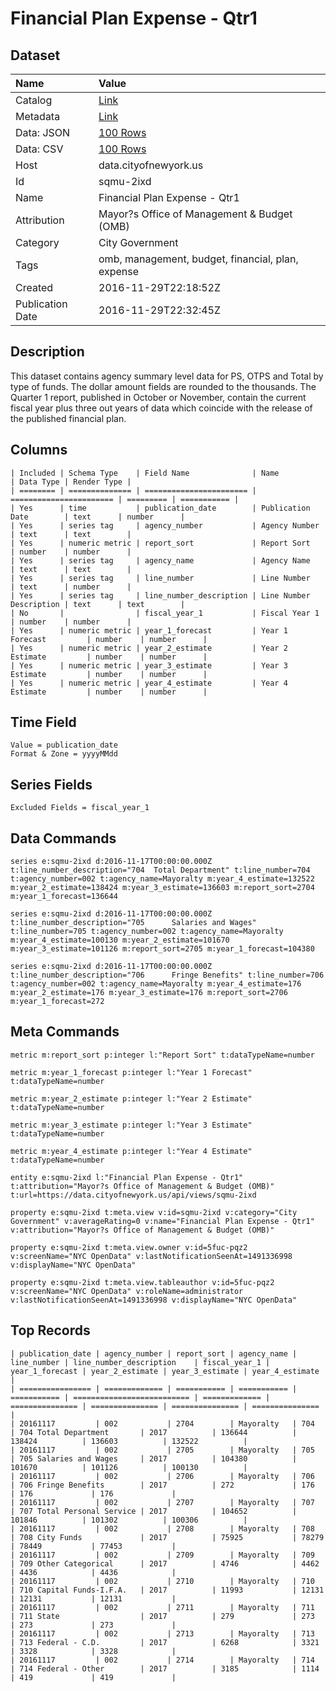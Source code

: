 # Financial Plan Expense - Qtr1

## Dataset

| Name | Value |
| :--- | :---- |
| Catalog | [Link](https://catalog.data.gov/dataset/financial-plan-expense-qtr1) |
| Metadata | [Link](https://data.cityofnewyork.us/api/views/sqmu-2ixd) |
| Data: JSON | [100 Rows](https://data.cityofnewyork.us/api/views/sqmu-2ixd/rows.json?max_rows=100) |
| Data: CSV | [100 Rows](https://data.cityofnewyork.us/api/views/sqmu-2ixd/rows.csv?max_rows=100) |
| Host | data.cityofnewyork.us |
| Id | sqmu-2ixd |
| Name | Financial Plan Expense - Qtr1 |
| Attribution | Mayor?s Office of Management & Budget (OMB) |
| Category | City Government |
| Tags | omb, management, budget, financial, plan, expense |
| Created | 2016-11-29T22:18:52Z |
| Publication Date | 2016-11-29T22:32:45Z |

## Description

This dataset contains agency summary level data for PS, OTPS and Total by type of funds.  The dollar amount fields are rounded to the thousands. The Quarter 1 report,  published in October or November,  contain the current fiscal year plus three out years of data which  coincide with the release of the published financial plan.

## Columns

```ls
| Included | Schema Type    | Field Name              | Name                    | Data Type | Render Type |
| ======== | ============== | ======================= | ======================= | ========= | =========== |
| Yes      | time           | publication_date        | Publication Date        | text      | number      |
| Yes      | series tag     | agency_number           | Agency Number           | text      | text        |
| Yes      | numeric metric | report_sort             | Report Sort             | number    | number      |
| Yes      | series tag     | agency_name             | Agency Name             | text      | text        |
| Yes      | series tag     | line_number             | Line Number             | text      | number      |
| Yes      | series tag     | line_number_description | Line Number Description | text      | text        |
| No       |                | fiscal_year_1           | Fiscal Year 1           | number    | number      |
| Yes      | numeric metric | year_1_forecast         | Year 1 Forecast         | number    | number      |
| Yes      | numeric metric | year_2_estimate         | Year 2 Estimate         | number    | number      |
| Yes      | numeric metric | year_3_estimate         | Year 3 Estimate         | number    | number      |
| Yes      | numeric metric | year_4_estimate         | Year 4 Estimate         | number    | number      |
```

## Time Field

```ls
Value = publication_date
Format & Zone = yyyyMMdd
```

## Series Fields

```ls
Excluded Fields = fiscal_year_1
```

## Data Commands

```ls
series e:sqmu-2ixd d:2016-11-17T00:00:00.000Z t:line_number_description="704  Total Department" t:line_number=704 t:agency_number=002 t:agency_name=Mayoralty m:year_4_estimate=132522 m:year_2_estimate=138424 m:year_3_estimate=136603 m:report_sort=2704 m:year_1_forecast=136644

series e:sqmu-2ixd d:2016-11-17T00:00:00.000Z t:line_number_description="705      Salaries and Wages" t:line_number=705 t:agency_number=002 t:agency_name=Mayoralty m:year_4_estimate=100130 m:year_2_estimate=101670 m:year_3_estimate=101126 m:report_sort=2705 m:year_1_forecast=104380

series e:sqmu-2ixd d:2016-11-17T00:00:00.000Z t:line_number_description="706      Fringe Benefits" t:line_number=706 t:agency_number=002 t:agency_name=Mayoralty m:year_4_estimate=176 m:year_2_estimate=176 m:year_3_estimate=176 m:report_sort=2706 m:year_1_forecast=272
```

## Meta Commands

```ls
metric m:report_sort p:integer l:"Report Sort" t:dataTypeName=number

metric m:year_1_forecast p:integer l:"Year 1 Forecast" t:dataTypeName=number

metric m:year_2_estimate p:integer l:"Year 2 Estimate" t:dataTypeName=number

metric m:year_3_estimate p:integer l:"Year 3 Estimate" t:dataTypeName=number

metric m:year_4_estimate p:integer l:"Year 4 Estimate" t:dataTypeName=number

entity e:sqmu-2ixd l:"Financial Plan Expense - Qtr1" t:attribution="Mayor?s Office of Management & Budget (OMB)" t:url=https://data.cityofnewyork.us/api/views/sqmu-2ixd

property e:sqmu-2ixd t:meta.view v:id=sqmu-2ixd v:category="City Government" v:averageRating=0 v:name="Financial Plan Expense - Qtr1" v:attribution="Mayor?s Office of Management & Budget (OMB)"

property e:sqmu-2ixd t:meta.view.owner v:id=5fuc-pqz2 v:screenName="NYC OpenData" v:lastNotificationSeenAt=1491336998 v:displayName="NYC OpenData"

property e:sqmu-2ixd t:meta.view.tableauthor v:id=5fuc-pqz2 v:screenName="NYC OpenData" v:roleName=administrator v:lastNotificationSeenAt=1491336998 v:displayName="NYC OpenData"
```

## Top Records

```ls
| publication_date | agency_number | report_sort | agency_name | line_number | line_number_description    | fiscal_year_1 | year_1_forecast | year_2_estimate | year_3_estimate | year_4_estimate | 
| ================ | ============= | =========== | =========== | =========== | ========================== | ============= | =============== | =============== | =============== | =============== | 
| 20161117         | 002           | 2704        | Mayoralty   | 704         | 704 Total Department       | 2017          | 136644          | 138424          | 136603          | 132522          | 
| 20161117         | 002           | 2705        | Mayoralty   | 705         | 705 Salaries and Wages     | 2017          | 104380          | 101670          | 101126          | 100130          | 
| 20161117         | 002           | 2706        | Mayoralty   | 706         | 706 Fringe Benefits        | 2017          | 272             | 176             | 176             | 176             | 
| 20161117         | 002           | 2707        | Mayoralty   | 707         | 707 Total Personal Service | 2017          | 104652          | 101846          | 101302          | 100306          | 
| 20161117         | 002           | 2708        | Mayoralty   | 708         | 708 City Funds             | 2017          | 75925           | 78279           | 78449           | 77453           | 
| 20161117         | 002           | 2709        | Mayoralty   | 709         | 709 Other Categorical      | 2017          | 4746            | 4462            | 4436            | 4436            | 
| 20161117         | 002           | 2710        | Mayoralty   | 710         | 710 Capital Funds-I.F.A.   | 2017          | 11993           | 12131           | 12131           | 12131           | 
| 20161117         | 002           | 2711        | Mayoralty   | 711         | 711 State                  | 2017          | 279             | 273             | 273             | 273             | 
| 20161117         | 002           | 2713        | Mayoralty   | 713         | 713 Federal - C.D.         | 2017          | 6268            | 3321            | 3328            | 3328            | 
| 20161117         | 002           | 2714        | Mayoralty   | 714         | 714 Federal - Other        | 2017          | 3185            | 1114            | 419             | 419             | 
```